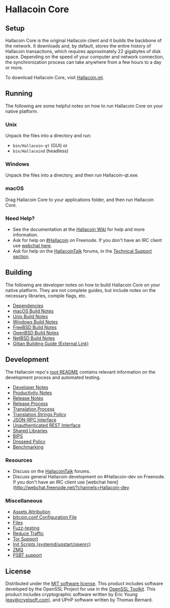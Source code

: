 Hallacoin Core
=============

Setup
---------------------
Hallacoin Core is the original Hallacoin client and it builds the backbone of the network. It downloads and, by default, stores the entire history of Hallacoin transactions, which requires approximately 22 gigabytes of disk space. Depending on the speed of your computer and network connection, the synchronization process can take anywhere from a few hours to a day or more.

To download Hallacoin Core, visit [Hallacoin.ml](https://Hallacoin.ml/).

Running
---------------------
The following are some helpful notes on how to run Hallacoin Core on your native platform.

### Unix

Unpack the files into a directory and run:

- `bin/Hallacoin-qt` (GUI) or
- `bin/Hallacoind` (headless)

### Windows

Unpack the files into a directory, and then run Hallacoin-qt.exe.

### macOS

Drag Hallacoin Core to your applications folder, and then run Hallacoin Core.

### Need Help?

* See the documentation at the [Hallacoin Wiki](https://Hallacoin.info/)
for help and more information.
* Ask for help on [#Hallacoin](http://webchat.freenode.net?channels=Hallacoin) on Freenode. If you don't have an IRC client use [webchat here](http://webchat.freenode.net?channels=Hallacoin).
* Ask for help on the [HallacoinTalk](https://Hallacointalk.io/) forums, in the [Technical Support section](https://Hallacointalk.io/c/technical-support).

Building
---------------------
The following are developer notes on how to build Hallacoin Core on your native platform. They are not complete guides, but include notes on the necessary libraries, compile flags, etc.

- [Dependencies](dependencies.md)
- [macOS Build Notes](build-osx.md)
- [Unix Build Notes](build-unix.md)
- [Windows Build Notes](build-windows.md)
- [FreeBSD Build Notes](build-freebsd.md)
- [OpenBSD Build Notes](build-openbsd.md)
- [NetBSD Build Notes](build-netbsd.md)
- [Gitian Building Guide (External Link)](https://github.com/bitcoin-core/docs/blob/master/gitian-building.md)

Development
---------------------
The Hallacoin repo's [root README](/README.md) contains relevant information on the development process and automated testing.

- [Developer Notes](developer-notes.md)
- [Productivity Notes](productivity.md)
- [Release Notes](release-notes.md)
- [Release Process](release-process.md)
- [Translation Process](translation_process.md)
- [Translation Strings Policy](translation_strings_policy.md)
- [JSON-RPC Interface](JSON-RPC-interface.md)
- [Unauthenticated REST Interface](REST-interface.md)
- [Shared Libraries](shared-libraries.md)
- [BIPS](bips.md)
- [Dnsseed Policy](dnsseed-policy.md)
- [Benchmarking](benchmarking.md)

### Resources
* Discuss on the [HallacoinTalk](https://Hallacointalk.io/) forums.
* Discuss general Hallacoin development on #Hallacoin-dev on Freenode. If you don't have an IRC client use [webchat here](http://webchat.freenode.net/?channels=Hallacoin-dev.

### Miscellaneous
- [Assets Attribution](assets-attribution.md)
- [bitcoin.conf Configuration File](bitcoin-conf.md)
- [Files](files.md)
- [Fuzz-testing](fuzzing.md)
- [Reduce Traffic](reduce-traffic.md)
- [Tor Support](tor.md)
- [Init Scripts (systemd/upstart/openrc)](init.md)
- [ZMQ](zmq.md)
- [PSBT support](psbt.md)

License
---------------------
Distributed under the [MIT software license](/COPYING).
This product includes software developed by the OpenSSL Project for use in the [OpenSSL Toolkit](https://www.openssl.org/). This product includes
cryptographic software written by Eric Young ([eay@cryptsoft.com](mailto:eay@cryptsoft.com)), and UPnP software written by Thomas Bernard.
